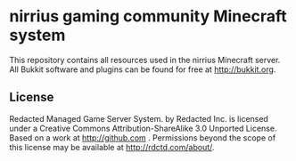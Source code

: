 # nirrius gaming community Minecraft system
This repository contains all resources used in the nirrius Minecraft server.  All Bukkit software and plugins can be found for free at http://bukkit.org.

## License
Redacted Managed Game Server System. by Redacted Inc. is licensed under a Creative Commons Attribution-ShareAlike 3.0 Unported License.
Based on a work at http://github.com .
Permissions beyond the scope of this license may be available at http://rdctd.com/about/.
